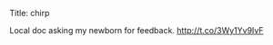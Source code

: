 Title: chirp

Local doc asking my newborn for feedback. <a href="http://t.co/3Wy1Yv9IvF">http://t.co/3Wy1Yv9IvF</a>
